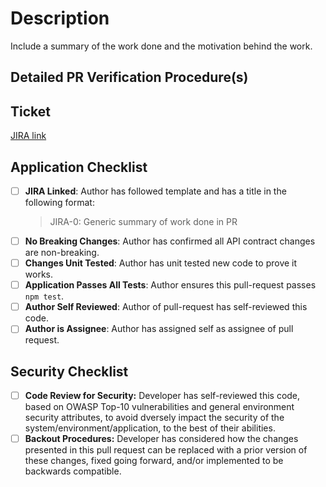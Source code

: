 # Description

Include a summary of the work done and the motivation behind the work.

## Detailed PR Verification Procedure(s)

## Ticket

[JIRA link](https://counsl.atlassian.net/browse/JIRA-0)

## Application Checklist

- [ ] **JIRA Linked**: Author has followed template and has a title in the following format:
  > JIRA-0: Generic summary of work done in PR
- [ ] **No Breaking Changes**: Author has confirmed all API contract changes are non-breaking.
- [ ] **Changes Unit Tested**: Author has unit tested new code to prove it works.
- [ ] **Application Passes All Tests**: Author ensures this pull-request passes `npm test`.
- [ ] **Author Self Reviewed**: Author of pull-request has self-reviewed this code.
- [ ] **Author is Assignee**: Author has assigned self as assignee of pull request.

## Security Checklist

- [ ] **Code Review for Security:** Developer has self-reviewed this code, based on OWASP Top-10 vulnerabilities and general environment security attributes, to avoid dversely impact the security of the system/environment/application, to the best of their abilities.
- [ ] **Backout Procedures:** Developer has considered how the changes presented in this pull request can be replaced with a prior version of these changes, fixed going forward, and/or implemented to be backwards compatible.
